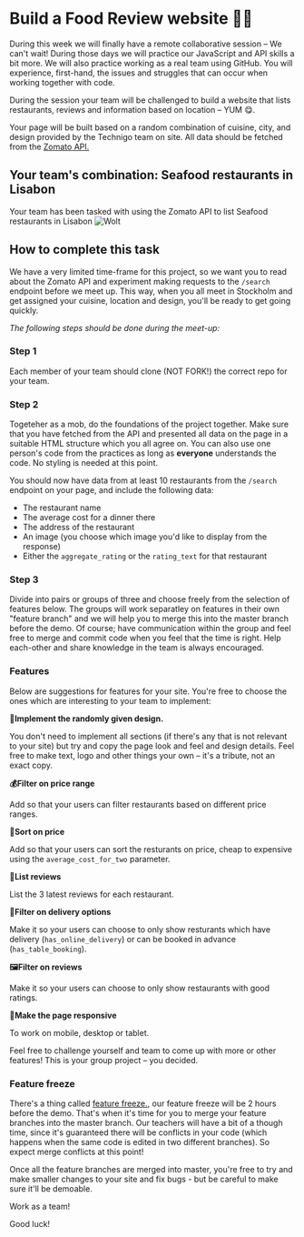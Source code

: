 # Build a Food Review website 🌮🥑

During this week we will finally have a remote collaborative session – We can't wait! During those days we will practice our JavaScript and API skills a bit more. We will also practice working as a real team using GitHub. You will experience, first-hand, the issues and struggles that can occur when working together with code. 

During the session your team will be challenged to build a website that lists restaurants, reviews and information based on location – YUM 😋. 

Your page will be built based on a random combination of cuisine, city, and design provided by the Technigo team on site. All data should be fetched from the [Zomato API.](https://developers.zomato.com/)  

## Your team's combination: Seafood restaurants in Lisabon

Your team has been tasked with using the Zomato API to list Seafood restaurants in Lisabon
![Wolt](https://camo.githubusercontent.com/f7553b7451b913bfeb3b3d3217eb4247b8d5bc1d/68747470733a2f2f692e696d6775722e636f6d2f4d6c4e4a4959442e706e67)

## How to complete this task

We have a very limited time-frame for this project, so we want you to read about the Zomato API and experiment making requests to the `/search` endpoint before we meet up. This way, when you all meet in Stockholm and get assigned your cuisine, location and design, you'll be ready to get going quickly. 

*The following steps should be done during the meet-up:* 

### Step 1

Each member of your team should clone (NOT FORK!) the correct repo for your team.

### Step 2

Togeteher as a mob, do the foundations of the project together. Make sure that you have fetched from the API and presented all data on the page in a suitable HTML structure which you all agree on. You can also use one person's code from the practices as long as **everyone** understands the code. No styling is needed at this point. 

You should now have data from at least 10 restaurants from the `/search` endpoint on your page, and include the following data: 

* The restaurant name
* The average cost for a dinner there
* The address of the restaurant
* An image (you choose which image you'd like to display from the response)
* Either the `aggregate_rating` or the `rating_text` for that restaurant

### Step 3 

Divide into pairs or groups of three and choose freely from the selection of features below. The groups will work separatley on features in their own "feature branch" and we will help you to merge this into the master branch before the demo. Of course; have communication within the group and feel free to merge and commit code when you feel that the time is right. Help each-other and share knowledge in the team is always encouraged. 

### Features

Below are suggestions for features for your site. You're free to choose the ones which are interesting to your team to implement: 

**🎨Implement the randomly given design.**

You don't need to implement all sections (if there's any that is not relevant to your site) but try and copy the page look and feel and design details. Feel free to make text, logo and other things your own – it's a tribute, not an exact copy.

**💰Filter on price range** 

Add so that your users can filter restaurants based on different price ranges. 

**🚀Sort on price** 

Add so that your users can sort the resturants on price, cheap to expensive using the `average_cost_for_two` parameter. 

**💬List reviews** 

List the 3 latest reviews for each restaurant. 

**💬Filter on delivery options** 

Make it so your users can choose to only show resturants which have delivery (`has_online_delivery`) or can be booked in advance (`has_table_booking`). 

**🖼Filter on reviews**

Make it so your users can choose to only show restaurants with good ratings.

**📱Make the page responsive**

To work on mobile, desktop or tablet. 

Feel free to challenge yourself and team to come up with more or other features! This is your group project – you decided. 

### Feature freeze 

There's a thing called [feature freeze.](https://en.wikipedia.org/wiki/Freeze_(software_engineering)), our feature freeze will be 2 hours before the demo. That's when it's time for you to merge your feature branches into the master branch. Our teachers will have a bit of a though time, since it's guaranteed there will be conflicts in your code (which happens when the same code is edited in two different branches). So expect merge conflicts at this point!

Once all the feature branches are merged into master, you're free to try and make smaller changes to your site and fix bugs - but be careful to make sure it'll be demoable. 

Work as a team!  

Good luck! 
